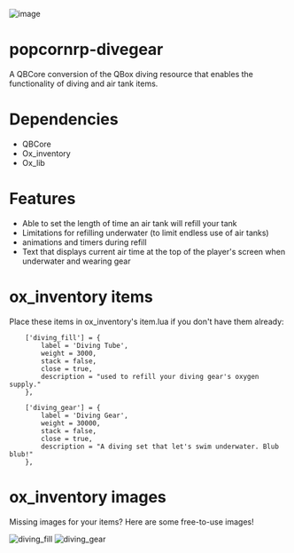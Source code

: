 ![image](https://github.com/alberttheprince/popcornrp-divegear/assets/85725579/8fe625ff-f02f-4d7b-8a63-15d463df893f)



# popcornrp-divegear

A QBCore conversion of the QBox diving resource that enables the functionality of diving and air tank items. 


# Dependencies
- QBCore
- Ox_inventory
- Ox_lib

# Features

- Able to set the length of time an air tank will refill your tank
- Limitations for refilling underwater (to limit endless use of air tanks)
- animations and timers during refill
- Text that displays current air time at the top of the player's screen when underwater and wearing gear

# ox_inventory items

Place these items in ox_inventory's item.lua if you don't have them already:

```
    ['diving_fill'] = {
        label = 'Diving Tube',
        weight = 3000,
        stack = false,
        close = true,
        description = "used to refill your diving gear's oxygen supply."
    },

    ['diving_gear'] = {
        label = 'Diving Gear',
        weight = 30000,
        stack = false,
        close = true,
        description = "A diving set that let's swim underwater. Blub blub!"
    },

```

# ox_inventory images

Missing images for your items? Here are some free-to-use images!

![diving_fill](https://github.com/alberttheprince/popcornrp-divegear/assets/85725579/1d2cb995-507e-4e2b-aadb-f8b73caa65c3)
![diving_gear](https://github.com/alberttheprince/popcornrp-divegear/assets/85725579/1e7db9a9-0f78-46f4-aa41-939907bd1406)

